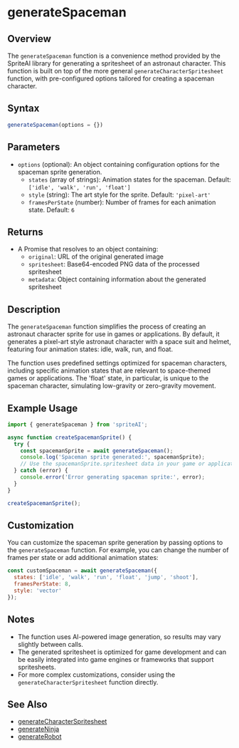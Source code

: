 # generateSpaceman

## Overview

The `generateSpaceman` function is a convenience method provided by the SpriteAI library for generating a spritesheet of an astronaut character. This function is built on top of the more general `generateCharacterSpritesheet` function, with pre-configured options tailored for creating a spaceman character.

## Syntax

```javascript
generateSpaceman(options = {})
```

## Parameters

- `options` (optional): An object containing configuration options for the spaceman sprite generation.
  - `states` (array of strings): Animation states for the spaceman. Default: `['idle', 'walk', 'run', 'float']`
  - `style` (string): The art style for the sprite. Default: `'pixel-art'`
  - `framesPerState` (number): Number of frames for each animation state. Default: `6`

## Returns

- A Promise that resolves to an object containing:
  - `original`: URL of the original generated image
  - `spritesheet`: Base64-encoded PNG data of the processed spritesheet
  - `metadata`: Object containing information about the generated spritesheet

## Description

The `generateSpaceman` function simplifies the process of creating an astronaut character sprite for use in games or applications. By default, it generates a pixel-art style astronaut character with a space suit and helmet, featuring four animation states: idle, walk, run, and float.

The function uses predefined settings optimized for spaceman characters, including specific animation states that are relevant to space-themed games or applications. The 'float' state, in particular, is unique to the spaceman character, simulating low-gravity or zero-gravity movement.

## Example Usage

```javascript
import { generateSpaceman } from 'spriteAI';

async function createSpacemanSprite() {
  try {
    const spacemanSprite = await generateSpaceman();
    console.log('Spaceman sprite generated:', spacemanSprite);
    // Use the spacemanSprite.spritesheet data in your game or application
  } catch (error) {
    console.error('Error generating spaceman sprite:', error);
  }
}

createSpacemanSprite();
```

## Customization

You can customize the spaceman sprite generation by passing options to the `generateSpaceman` function. For example, you can change the number of frames per state or add additional animation states:

```javascript
const customSpaceman = await generateSpaceman({
  states: ['idle', 'walk', 'run', 'float', 'jump', 'shoot'],
  framesPerState: 8,
  style: 'vector'
});
```

## Notes

- The function uses AI-powered image generation, so results may vary slightly between calls.
- The generated spritesheet is optimized for game development and can be easily integrated into game engines or frameworks that support spritesheets.
- For more complex customizations, consider using the `generateCharacterSpritesheet` function directly.

## See Also

- [generateCharacterSpritesheet](./generateCharacterSpritesheet.md)
- [generateNinja](./generateNinja.md)
- [generateRobot](./generateRobot.md)